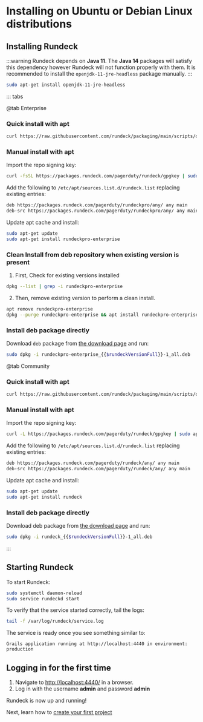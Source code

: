 # Installing on Ubuntu or Debian Linux distributions

## Installing Rundeck

:::warning
Rundeck depends on **Java 11**. The **Java 14** packages will satisfy this dependency however Rundeck will not function properly with them. It is recommended to install the `openjdk-11-jre-headless` package manually.
:::

```bash
sudo apt-get install openjdk-11-jre-headless
```

::: tabs

@tab Enterprise

### Quick install with apt
```bash
curl https://raw.githubusercontent.com/rundeck/packaging/main/scripts/deb-setup.sh 2> /dev/null | sudo bash -s rundeckpro
```

### Manual install with apt

Import the repo signing key:
```bash
curl -fsSL https://packages.rundeck.com/pagerduty/rundeck/gpgkey | sudo tee /etc/apt/trusted.gpg.d/rundeck-key.asc && chown root:root /etc/apt/trusted.gpg.d/rundeck-key.asc && chmod 644 /etc/apt/trusted.gpg.d/rundeck-key.asc
```

Add the following to `/etc/apt/sources.list.d/rundeck.list` replacing existing entries:
```bash
deb https://packages.rundeck.com/pagerduty/rundeckpro/any/ any main
deb-src https://packages.rundeck.com/pagerduty/rundeckpro/any/ any main
```

Update apt cache and install:
```bash
sudo apt-get update
sudo apt-get install rundeckpro-enterprise
```

### Clean Install from deb repository when existing version is present
1. First, Check for existing versions installed

```bash
dpkg --list | grep -i rundeckpro-enterprise
```
2. Then, remove existing version to perform a clean install.

```bash
apt remove rundeckpro-enterprise
dpkg --purge rundeckpro-enterprise && apt install rundeckpro-enterprise
```

### Install deb package directly

Download `deb` package from [the download page](https://download.rundeck.com/) and run:

```bash
sudo dpkg -i rundeckpro-enterprise_{{$rundeckVersionFull}}-1_all.deb
```


@tab Community
### Quick install with apt

```bash
curl https://raw.githubusercontent.com/rundeck/packaging/main/scripts/deb-setup.sh 2> /dev/null | sudo bash -s rundeck
```

### Manual install with apt

Import the repo signing key:
```bash
curl -L https://packages.rundeck.com/pagerduty/rundeck/gpgkey | sudo apt-key add -
```

Add the following to `/etc/apt/sources.list.d/rundeck.list` replacing existing entries:
```bash
deb https://packages.rundeck.com/pagerduty/rundeck/any/ any main
deb-src https://packages.rundeck.com/pagerduty/rundeck/any/ any main
```

Update apt cache and install:
```bash
sudo apt-get update
sudo apt-get install rundeck
```
### Install deb package directly

Download deb package from [the download page](https://docs.rundeck.com/downloads.html) and run:

```bash
sudo dpkg -i rundeck_{{$rundeckVersionFull}}-1_all.deb
```


:::
## Starting Rundeck

To start Rundeck:

```bash
sudo systemctl daemon-reload
sudo service rundeckd start
```

To verify that the service started correctly, tail the logs:

```bash
tail -f /var/log/rundeck/service.log
```

The service is ready once you see something similar to:

```
Grails application running at http://localhost:4440 in environment: production
```

## Logging in for the first time

1. Navigate to [http://localhost:4440/](http://localhost:4440) in a browser.
2. Log in with the username **admin** and password **admin**

Rundeck is now up and running!

Next, learn how to [create your first project](/manual/03-getting-started.md#project-setup)
